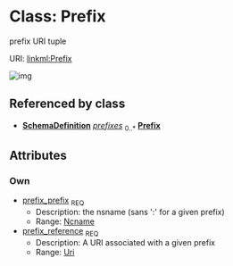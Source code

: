 
# Class: Prefix


prefix URI tuple

URI: [linkml:Prefix](https://w3id.org/linkml/Prefix)


![img](http://yuml.me/diagram/nofunky;dir:TB/class/[SchemaDefinition],[SchemaDefinition]++-%20prefixes%200..*>[Prefix&#124;prefix_prefix(pk):ncname;prefix_reference:uri])

## Referenced by class

 *  **[SchemaDefinition](SchemaDefinition.md)** *[prefixes](prefixes.md)*  <sub>0..\*</sub>  **[Prefix](Prefix.md)**

## Attributes


### Own

 * [prefix_prefix](prefix_prefix.md)  <sub>REQ</sub>
     * Description: the nsname (sans ':' for a given prefix)
     * Range: [Ncname](Ncname.md)
 * [prefix_reference](prefix_reference.md)  <sub>REQ</sub>
     * Description: A URI associated with a given prefix
     * Range: [Uri](Uri.md)

